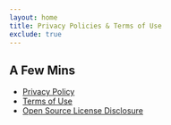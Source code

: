 ```yaml
---
layout: home
title: Privacy Policies & Terms of Use
exclude: true
---
```


## A Few Mins

- [Privacy Policy](/policies/stbu-pp)
- [Terms of Use](/policies/stbu-tou)
- [Open Source License Disclosure](/policies/small-trivia/labour-open-source.pdf)
